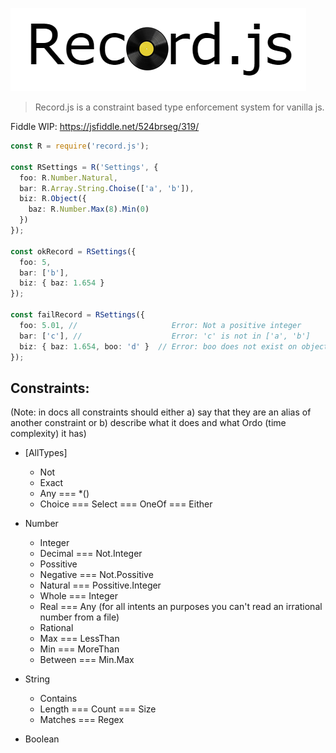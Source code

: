 ![logo](logo.png)

> Record.js is a constraint based type enforcement system for vanilla js.


Fiddle WIP: https://jsfiddle.net/524brseg/319/

```ts
const R = require('record.js');

const RSettings = R('Settings', {
  foo: R.Number.Natural, 
  bar: R.Array.String.Choise(['a', 'b']), 
  biz: R.Object({
    baz: R.Number.Max(8).Min(0)
  })
});

const okRecord = RSettings({
  foo: 5,
  bar: ['b'], 
  biz: { baz: 1.654 }
});

const failRecord = RSettings({
  foo: 5.01, //                     Error: Not a positive integer
  bar: ['c'], //                    Error: 'c' is not in ['a', 'b'] 
  biz: { baz: 1.654, boo: 'd' }  // Error: boo does not exist on object biz
});
```

## Constraints: 
(Note: in docs all constraints should either a) say that they are an alias of another constraint or b) describe what it does and what Ordo (time complexity) it has) 

* [AllTypes] 
	* Not
	* Exact
	* Any === *() 
	* Choice === Select === OneOf === Either

* Number
	* Integer
	* Decimal === Not.Integer
	* Possitive
	* Negative === Not.Possitive
	* Natural === Possitive.Integer
	* Whole === Integer
	* Real === Any (for all intents an purposes you can't read an irrational number from a file) 
	* Rational 
	* Max === LessThan 
	* Min === MoreThan 
	* Between === Min.Max

* String
	* Contains
	* Length === Count === Size
	* Matches === Regex

* Boolean 
